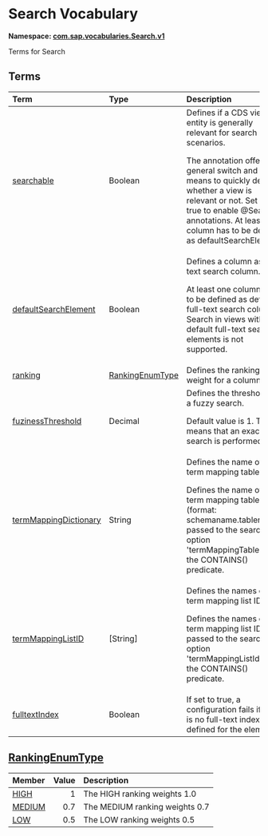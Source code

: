 # Search Vocabulary
**Namespace: [com.sap.vocabularies.Search.v1](Search.xml)**

Terms for Search


## Terms

Term|Type|Description
:---|:---|:----------
[searchable](Search.xml#L36)|Boolean|<a name="searchable"></a>Defines if a CDS view or entity is generally relevant for search scenarios.<p>The annotation offers a general switch and a means to quickly detect whether a view is relevant or not. Set to true to enable @Search annotations. At least one column has to be defined as defaultSearchElement.</p>
[defaultSearchElement](Search.xml#L41)|Boolean|<a name="defaultSearchElement"></a>Defines a column as full-text search column.<p>At least one column has to be defined as default full-text search column. Search in views without default full-text search elements is not supported.</p>
[ranking](Search.xml#L46)|[RankingEnumType](#RankingEnumType)|<a name="ranking"></a>Defines the ranking weight for a column
[fuzinessThreshold](Search.xml#L60)|Decimal|<a name="fuzinessThreshold"></a>Defines the threshold for a fuzzy search.<p>Default value is 1. This means that an exact search is performed.</p>
[termMappingDictionary](Search.xml#L65)|String|<a name="termMappingDictionary"></a>Defines the name of the term mapping table.<p>Defines the name of the term mapping table (format: schemaname.tablename). passed to the search option 'termMappingTable' of the CONTAINS() predicate.</p>
[termMappingListID](Search.xml#L69)|\[String\]|<a name="termMappingListID"></a>Defines the names of the term mapping list IDs.<p>Defines the names of the term mapping list IDs, passed to the search option 'termMappingListId' of the CONTAINS() predicate.</p>
[fulltextIndex](Search.xml#L73)|Boolean|<a name="fulltextIndex"></a>If set to true, a configuration fails if there is no full-text index defined for the element.

## <a name="RankingEnumType"></a>[RankingEnumType](Search.xml#L49)


Member|Value|Description
:-----|----:|:----------
[HIGH](Search.xml#L50)|1|The HIGH ranking weights 1.0
[MEDIUM](Search.xml#L53)|0.7|The MEDIUM ranking weights 0.7
[LOW](Search.xml#L56)|0.5|The LOW ranking weights 0.5
